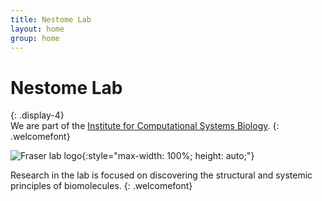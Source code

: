 ```yaml
---
title: Nestome Lab
layout: home
group: home
---
```


# Nestome Lab
{: .display-4}
<br>
We are part of the [Institute for Computational Systems Biology](https://www.baumbachlab.net/).
{: .welcomefont}

![Fraser lab logo](static/img/logo/jf_retreat_logo.svg){:style="max-width: 100%; height: auto;"}

Research in the lab is focused on discovering the structural and systemic principles of biomolecules. 
{: .welcomefont}

